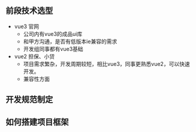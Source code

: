 ## 前段技术选型
  - vue3 官网
    - 公司内有vue3的成品ui库
    - 和甲方沟通，是否有低版本ie兼容的需求
    - 开发组同事都有vue3基础
  - vue2 担保、小贷
    - 项目需求繁杂，开发周期较短，相比vue3，同事更熟悉vue2，可以快速开发。
    - 兼容性方面
## 开发规范制定
## 如何搭建项目框架